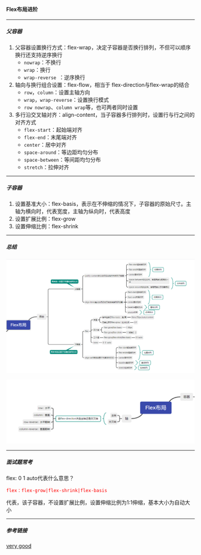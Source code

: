 #### Flex布局进阶

---

##### 父容器

1. 父容器设置换行方式：flex-wrap，决定子容器是否换行排列，不但可以顺序换行还支持逆序换行
   + `nowrap`：不换行
   + `wrap`：换行
   + `wrap-reverse `：逆序换行
2. 轴向与换行组合设置：flex-flow，相当于 flex-direction与flex-wrap的结合
   + `row`，`column`：设置主轴方向
   + `wrap`，`wrap-reverse`：设置换行模式
   + `row nowrap`、`column wrap`等，也可两者同时设置
3. 多行沿交叉轴对齐：align-content，当子容器多行排列时，设置行与行之间的对齐方式
   + `flex-start`：起始端对齐
   + `flex-end`：末尾端对齐
   + `center`：居中对齐
   + `space-around`：等边距均匀分布
   + `space-between`：等间距均匀分布
   + `stretch`：拉伸对齐

---

##### 子容器

1. 设置基准大小：flex-basis，表示在不伸缩的情况下，子容器的原始尺寸。主轴为横向时，代表宽度，主轴为纵向时，代表高度
2. 设置扩展比例：flex-grow
3. 设置伸缩比例：flex-shrink

---

##### 总结

![](https://raw.githubusercontent.com/superwtt/MyFileRepository/main/image/flex/容器的概念.png)

![](https://raw.githubusercontent.com/superwtt/MyFileRepository/main/image/flex/轴的概念.png)

---

##### 面试题常考

flex: 0 1 auto代表什么意思？

<font style="color:red">`flex：flex-grow|flex-shrink|flex-basis`</font>

代表，该子容器，不设置扩展比例，设置伸缩比例为1:1伸缩，基本大小为自动大小

---

##### 参考链接

[very good](https://juejin.im/post/58e3a5a0a0bb9f0069fc16bb#heading-4)